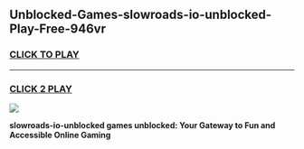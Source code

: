 
## Unblocked-Games-slowroads-io-unblocked-Play-Free-946vr
<h3>
<a href="https://premium76.site?title=slowroads-io-unblocked&ref=18A1">CLICK TO PLAY</a></h3>
<hr>

<h3>
<a href="https://premium76.site?title=slowroads-io-unblocked&ref=18A1">CLICK 2 PLAY</a>
  
</h3>

<a href="https://premium76.site?title=slowroads-io-unblocked&ref=18A1"><img src="https://clearcache.store/games.png"></a>


**slowroads-io-unblocked games unblocked: Your Gateway to Fun and Accessible Online Gaming**
